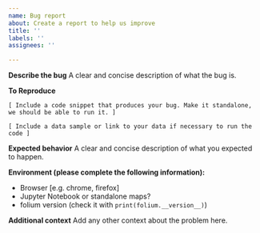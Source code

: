 ```yaml
---
name: Bug report
about: Create a report to help us improve
title: ''
labels: ''
assignees: ''

---
```


**Describe the bug**
A clear and concise description of what the bug is.

**To Reproduce**

```
[ Include a code snippet that produces your bug. Make it standalone, we should be able to run it. ]

[ Include a data sample or link to your data if necessary to run the code ]

```

**Expected behavior**
A clear and concise description of what you expected to happen.

**Environment (please complete the following information):**
 - Browser [e.g. chrome, firefox]
 - Jupyter Notebook or standalone maps?
 - folium version (check it with `print(folium.__version__)`)

**Additional context**
Add any other context about the problem here.
